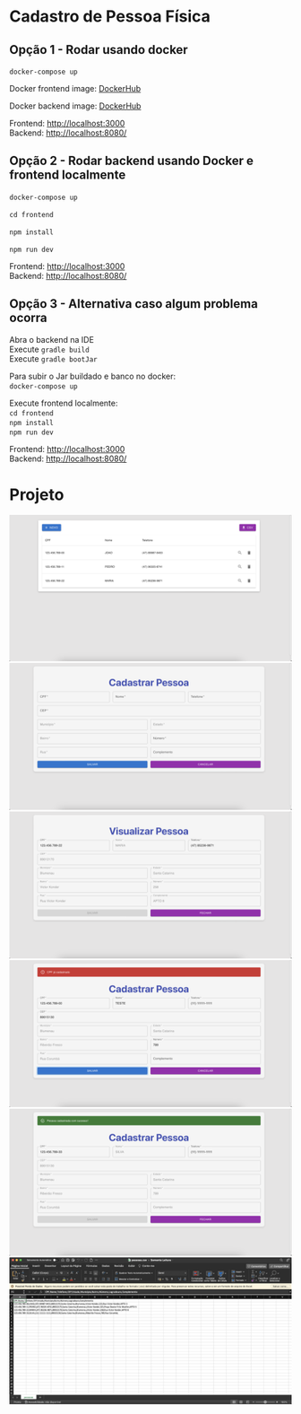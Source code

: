 # Cadastro de Pessoa Física

## Opção 1 - Rodar usando docker

`docker-compose up`
<br/>

Docker frontend image: [DockerHub](https://hub.docker.com/layers/grcreutzberg/cadastro-pessoa-fisica-frontend/latest/images/sha256:373473ee2ec6748578797f429267c224f28d8106020c130602e3a3f8a638851a?uuid=369098a3-33d9-42f0-b2b1-d07d59915844%0A)
<br/>

Docker backend image: [DockerHub](https://hub.docker.com/layers/grcreutzberg/cadastro-pessoa-fisica-backend/latest/images/sha256:e4cc12b3b8ca919d92514173d53582d96c19d42b0015c4a40511e4e27e25b5b2?uuid=369098a3-33d9-42f0-b2b1-d07d59915844%0A)
<br/>

Frontend: [http://localhost:3000](http://localhost:3000)<br/>
Backend: [http://localhost:8080/](http://localhost:8080/)<br/>

## Opção 2 - Rodar backend usando Docker e frontend localmente

`docker-compose up`<br/>

`cd frontend`<br/>

`npm install`<br/>

`npm run dev`<br/>

Frontend: [http://localhost:3000](http://localhost:3000)<br/>
Backend: [http://localhost:8080/](http://localhost:8080/)<br/>

## Opção 3 - Alternativa caso algum problema ocorra

Abra o backend na IDE<br/>
Execute `gradle build`<br/>
Execute `gradle bootJar`<br/>

Para subir o Jar buildado e banco no docker:<br/>
`docker-compose up`<br/>

Execute frontend localmente:<br/>
`cd frontend`<br/>
`npm install`<br/>
`npm run dev`<br/>

Frontend: [http://localhost:3000](http://localhost:3000)<br/>
Backend: [http://localhost:8080/](http://localhost:8080/)<br/>

# Projeto

![Listagem de pessoas](image.png)<br/>
![Tela de cadastro](image-1.png)<br/>
![Visualizar registro](image-2.png)<br/>
![Consistência CPF já cadastrado](image-3.png)<br/>
![Feedback de cadastro com sucesso](image-4.png)<br/>
![Relatório CSV](image-5.png)<br/>
